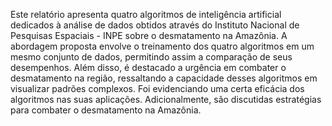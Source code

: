 Este relatório apresenta quatro algoritmos de inteligência artificial dedicados à análise de dados obtidos através do Instituto Nacional de Pesquisas Espaciais - INPE sobre o desmatamento na Amazônia. A abordagem proposta envolve o treinamento dos quatro algoritmos em um mesmo conjunto de dados, permitindo assim a comparação de seus desempenhos. Além disso, é destacado a urgência em combater o desmatamento na região, ressaltando a capacidade desses algoritmos em visualizar padrões complexos. Foi evidenciando uma certa eficácia dos algoritmos nas suas aplicações. Adicionalmente, são discutidas estratégias para combater o desmatamento na Amazônia.
